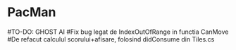 # PacMan

#TO-DO: GHOST AI
#Fix bug legat de IndexOutOfRange in functia CanMove
#De refacut calculul scorului+afisare, folosind didConsume din Tiles.cs
